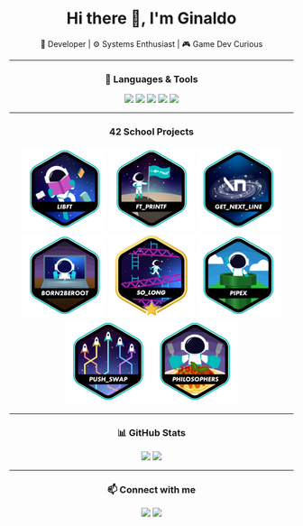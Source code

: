 <h1 align="center">Hi there 👋, I'm Ginaldo</h1>
<p align="center">🚀 Developer | ⚙️ Systems Enthusiast | 🎮 Game Dev Curious</p>

---

<div align="center">

### 🧰 Languages & Tools

<p>
  <img src="https://img.shields.io/badge/C-00599C?style=flat&logo=c&logoColor=white" />
  <img src="https://img.shields.io/badge/Bash-4EAA25?style=flat&logo=gnu-bash&logoColor=white" />
  <img src="https://img.shields.io/badge/Git-F05032?style=flat&logo=git&logoColor=white" />
  <img src="https://img.shields.io/badge/Vim-019733?style=flat&logo=vim&logoColor=white" />
  <img src="https://img.shields.io/badge/Makefile-064F8C?style=flat&logo=gnu&logoColor=white" />
</p>

---

### 42 School Projects

<p>
  <a href="https://github.com/GinaldoFT/Libft"><img src="https://raw.githubusercontent.com/GinaldoFT/GinaldoFT/main/42Badges/libfte.png" alt="Libft" /></a>
  <a href="https://github.com/GinaldoFT/ft_printf"><img src="https://raw.githubusercontent.com/GinaldoFT/GinaldoFT/main/42Badges/ft_printfe.png" alt="ft_printf" /></a>
  <a href="https://github.com/GinaldoFT/get_next_line"><img src="https://raw.githubusercontent.com/GinaldoFT/GinaldoFT/main/42Badges/get_next_linee.png" alt="get_next_line" /></a>
  <a href="https://github.com/GinaldoFT/Born2beroot"><img src="https://raw.githubusercontent.com/GinaldoFT/GinaldoFT/main/42Badges/born2beroote.png" alt="Born2beroot" /></a>
  <a href="https://github.com/GinaldoFT/so_long"><img src="https://raw.githubusercontent.com/GinaldoFT/GinaldoFT/main/42Badges/so_longm.png" alt="so_long" /></a>
  <a href="https://github.com/GinaldoFT/pipex"><img src="https://raw.githubusercontent.com/GinaldoFT/GinaldoFT/main/42Badges/pipexe.png" alt="pipex" /></a>
  <a href="https://github.com/GinaldoFT/push_swap"><img src="https://raw.githubusercontent.com/GinaldoFT/GinaldoFT/main/42Badges/push_swape.png" alt="push_swap" /></a>
  <a href="https://github.com/GinaldoFT/philosophers"><img src="https://raw.githubusercontent.com/GinaldoFT/GinaldoFT/main/42Badges/philosopherse.png" alt="philosophers" /></a>
</p>

---

### 📊 GitHub Stats

<p>
  <img height="150" src="https://github-readme-stats.vercel.app/api/top-langs/?username=GinaldoFT&hide=java,html,css&layout=compact&theme=tokyonight&hide_title=false" />
  <img height="150" src="https://github-readme-stats.vercel.app/api?username=GinaldoFT&theme=tokyonight&show_icons=true&hide_rank=true&hide=issues&hide_title=true" />
</p>

---

### 📫 Connect with me

<p>
  <a href="mailto:ginaldoaraujo18@gmail.com"><img src="https://img.shields.io/badge/Email-D14836?style=flat&logo=gmail&logoColor=white" /></a>
  <a href="https://www.linkedin.com/in/ginaldo-ara%C3%BAjo-53355034b/"><img src="https://img.shields.io/badge/LinkedIn-0077B5?style=flat&logo=linkedin&logoColor=white" /></a>
</p>

</div>

